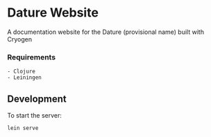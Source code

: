 # Dature Website

A documentation website for the Dature (provisional name) built with Cryogen

### Requirements

```
- Clojure
- Leiningen
```

## Development

To start the server:
```
lein serve
```